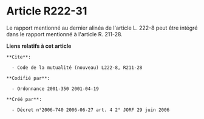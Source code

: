 # Article R222-31

Le rapport mentionné au dernier alinéa de l'article L. 222-8 peut être intégré dans le rapport mentionné à l'article R.
211-28.

**Liens relatifs à cet article**

	**Cite**:

	  - Code de la mutualité (nouveau) L222-8, R211-28

	**Codifié par**:

	  - Ordonnance 2001-350 2001-04-19

	**Créé par**:

	  - Décret n°2006-740 2006-06-27 art. 4 2° JORF 29 juin 2006
